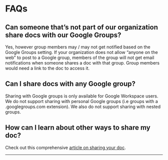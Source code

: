 **FAQs**
========


Can someone that’s not part of our organization share docs with our Google Groups?
----------------------------------------------------------------------------------



Yes, however group members may / may not get notified based on the Google Groups setting. If your organization does not allow “anyone on the web” to post to a Google group, members of the group will not get email notifications when someone shares a doc with that group. Group members would need a link to the doc to access it.



Can I share docs with any Google group?
---------------------------------------



Sharing with Google groups is only available for Google Workspace users. We do not support sharing with personal Google groups (i.e groups with a .googlegroups.com extension). We also do not support sharing with nested groups.



How can I learn about other ways to share my doc?
-------------------------------------------------



Check out this comprehensive [article on sharing your doc](https://help.coda.io/en/articles/1137949-share-your-doc).





---